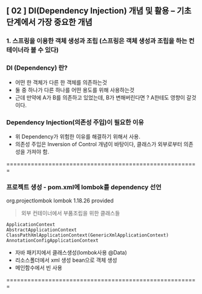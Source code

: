 ## [ 02 ] DI(Dependency Injection) 개념 및 활용 – 기초단계에서 가장 중요한 개념

### 1. 스프링을 이용한 객체 생성과 조립 (스프링은 객체 생성과 조립을 하는 컨테이너라 볼 수 있다)

### DI (Dependency) 란?

- 어떤 한 객체가 다른 한 객체를 의존하는것
- 둘 중 하나가 다른 하나를 어떤 용도를 위해 사용하는것
- 근데 만약에 A가 B를 의존하고 있었는데, B가 변해버린다면 ?
  A한테도 영향이 갈것이다.

### Dependency Injection(의존성 주입)이 필요한 이유

- 위 Dependency가 위험한 이유를 해결하기 위해서 사용.
- 의존성 주입은 Inversion of Control 개념이 바탕이다, 클래스가 외부로부터 의존성을 가져야 함.

=======================================================

### 프로젝트 생성 - pom.xml에 lombok를 dependency 선언

<dependency>
	    <groupId>org.projectlombok</groupId>
	    <artifactId>lombok</artifactId>
	    <version>1.18.26</version>
	    <scope>provided</scope>
</dependency>


> 외부 컨테이너에서 부품조립을 위한 클래스들

	ApplicationContext
	AbstractApplicationContext
	ClassPathXmlApplicationContext(GenericXmlApplicationContext)
	AnnotationConfigApplicationContext

- 자바 패키지에서 클래스생성(lombok사용 @Data) 
- 리소스폴더에서 xml 생성 bean으로 객체 생성 
- 메인함수에서 빈 사용





=======================================================
